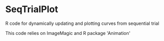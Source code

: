 # SeqTrialPlot
R code for dynamically updating and plotting curves from sequential trial


This code relies on ImageMagic and R package 'Animation'
